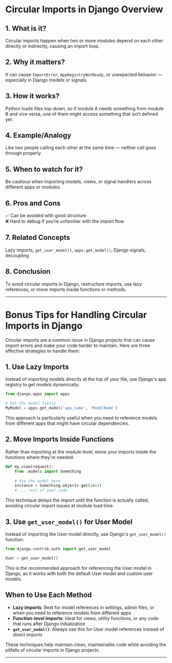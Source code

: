 # Circular Imports in Django Overview

## 1. What is it?
Circular imports happen when two or more modules depend on each other directly or indirectly, causing an import loop.

## 2. Why it matters?
It can cause `ImportError`, `AppRegistryNotReady`, or unexpected behavior — especially in Django models or signals.

## 3. How it works?
Python loads files top-down, so if module A needs something from module B and vice versa, one of them might access something that isn’t defined yet.

## 4. Example/Analogy
Like two people calling each other at the same time — neither call goes through properly.

## 5. When to watch for it?
Be cautious when importing models, views, or signal handlers across different apps or modules.

## 6. Pros and Cons
✅ Can be avoided with good structure  
❌ Hard to debug if you’re unfamiliar with the import flow

## 7. Related Concepts
Lazy imports, `get_user_model()`, `apps.get_model()`, Django signals, decoupling

## 8. Conclusion
To avoid circular imports in Django, restructure imports, use lazy references, or move imports inside functions or methods.

---

# Bonus Tips for Handling Circular Imports in Django

Circular imports are a common issue in Django projects that can cause import errors and make your code harder to maintain. Here are three effective strategies to handle them:

## 1. Use Lazy Imports

Instead of importing models directly at the top of your file, use Django's app registry to get models dynamically:

```python
from django.apps import apps

# Get the model lazily
MyModel = apps.get_model('app_name', 'ModelName')
```

This approach is particularly useful when you need to reference models from different apps that might have circular dependencies.

## 2. Move Imports Inside Functions

Rather than importing at the module level, move your imports inside the functions where they're needed:

```python
def my_view(request):
    from .models import Something
    
    # Use the model here
    instance = Something.objects.get(id=1)
    # ... rest of your code
```

This technique delays the import until the function is actually called, avoiding circular import issues at module load time.

## 3. Use `get_user_model()` for User Model

Instead of importing the User model directly, use Django's `get_user_model()` function:

```python
from django.contrib.auth import get_user_model

User = get_user_model()
```

This is the recommended approach for referencing the User model in Django, as it works with both the default User model and custom user models.

## When to Use Each Method

- **Lazy imports**: Best for model references in settings, admin files, or when you need to reference models from different apps
- **Function-level imports**: Ideal for views, utility functions, or any code that runs after Django initialization
- **`get_user_model()`**: Always use this for User model references instead of direct imports

These techniques help maintain clean, maintainable code while avoiding the pitfalls of circular imports in Django projects.

---
